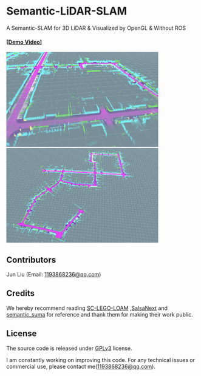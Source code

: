 # Semantic-LiDAR-SLAM
A Semantic-SLAM for 3D LiDAR &amp; Visualized by OpenGL &amp; Without ROS

#### [[Demo Video](https://www.bilibili.com/video/BV1jY411n75Q/)]  

<p align='left'>
	<img src="./images/pic1.png" alt="drawing" height="250" width="400"/>
  	<img src="./images/pic2.png" alt="drawing" height="250" width="400"/>
</p>
<!-- <p align='center'>
	<img src="./doc/seg_01.gif" alt="drawing" width="200"/>
	<img src="./doc/seg_02.gif" alt="drawing" width="200"/>
	<img src="./doc/lidar_odometry.gif" alt="drawing" width="200"/>
	<img src="./doc/mapping.gif" alt="drawing" width="200"/>
</p> -->

## Contributors

Jun Liu (Email: [1193868236@qq.com](1193868236@qq.com))

## Credits

We hereby recommend reading [SC-LEGO-LOAM](https://github.com/irapkaist/SC-LeGO-LOAM.git) ,[SalsaNext](https://github.com/Halmstad-University/SalsaNext.git) and  [semantic_suma](https://github.com/PRBonn/semantic_suma.git)  for reference and thank them for making their work public.

## License

The source code is released under [GPLv3](http://www.gnu.org/licenses/) license.

I am constantly working on improving this code. For any technical issues or commercial use, please contact me(1193868236@qq.com).
